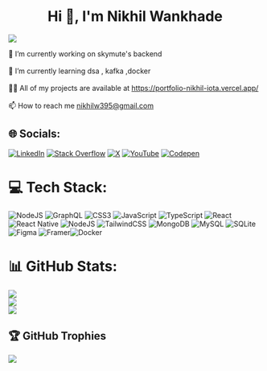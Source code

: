 <h1 align="center">Hi 👋, I'm Nikhil Wankhade</h1>

[![](https://visitcount.itsvg.in/api?id=nikhil-dev-395&icon=6&color=5)](https://visitcount.itsvg.in)

🔭 I’m currently working on skymute's backend</a><br><br>🌱 I’m currently learning dsa , kafka ,docker<br><br>👨‍💻 All of my projects are available at https://portfolio-nikhil-iota.vercel.app/<br><br>📫 How to reach me <a href="nikhilw395@gmail.com">nikhilw395@gmail.com</a>

## 🌐 Socials:
[![LinkedIn](https://img.shields.io/badge/LinkedIn-%230077B5.svg?logo=linkedin&logoColor=white)](https://www.linkedin.com/in/nikhil-wankhade-3494b3234) [![Stack Overflow](https://img.shields.io/badge/-Stackoverflow-FE7A16?logo=stack-overflow&logoColor=white)](https://stackoverflow.com/users/users/18123120/nikhil) [![X](https://img.shields.io/badge/X-black.svg?logo=X&logoColor=white)](https://x.com/NikhilW37515390) [![YouTube](https://img.shields.io/badge/YouTube-%23FF0000.svg?logo=YouTube&logoColor=white)](https://youtube.com/@@NikhilWankhade-l9z) [![Codepen](https://img.shields.io/badge/Codepen-000000?style=for-the-badge&logo=codepen&logoColor=white)](https://codepen.io/Nike18) 

# 💻 Tech Stack:
![NodeJS](https://img.shields.io/badge/node.js-6DA55F?style=for-the-badge&logo=node.js&logoColor=white)  ![GraphQL](https://img.shields.io/badge/-GraphQL-E10098?style=for-the-badge&logo=graphql&logoColor=white) ![CSS3](https://img.shields.io/badge/css3-%231572B6.svg?style=for-the-badge&logo=css3&logoColor=white) ![JavaScript](https://img.shields.io/badge/javascript-%23323330.svg?style=for-the-badge&logo=javascript&logoColor=%23F7DF1E)  ![TypeScript](https://img.shields.io/badge/typescript-%23007ACC.svg?style=for-the-badge&logo=typescript&logoColor=white)  ![React](https://img.shields.io/badge/react-%2320232a.svg?style=for-the-badge&logo=react&logoColor=%2361DAFB) ![React Native](https://img.shields.io/badge/react_native-%2320232a.svg?style=for-the-badge&logo=react&logoColor=%2361DAFB) ![NodeJS](https://img.shields.io/badge/node.js-6DA55F?style=for-the-badge&logo=node.js&logoColor=white)  ![TailwindCSS](https://img.shields.io/badge/tailwindcss-%2338B2AC.svg?style=for-the-badge&logo=tailwind-css&logoColor=white) ![MongoDB](https://img.shields.io/badge/MongoDB-%234ea94b.svg?style=for-the-badge&logo=mongodb&logoColor=white) ![MySQL](https://img.shields.io/badge/mysql-4479A1.svg?style=for-the-badge&logo=mysql&logoColor=white) ![SQLite](https://img.shields.io/badge/sqlite-%2307405e.svg?style=for-the-badge&logo=sqlite&logoColor=white)  ![Figma](https://img.shields.io/badge/figma-%23F24E1E.svg?style=for-the-badge&logo=figma&logoColor=white) ![Framer](https://img.shields.io/badge/Framer-black?style=for-the-badge&logo=framer&logoColor=blue)![Docker](https://img.shields.io/badge/docker-%230db7ed.svg?style=for-the-badge&logo=docker&logoColor=white) 
# 📊 GitHub Stats:
![](https://github-readme-stats.vercel.app/api?username=nikhil-dev-395&theme=dark&hide_border=false&include_all_commits=true&count_private=true)<br/>
![](https://github-readme-streak-stats.herokuapp.com/?user=nikhil-dev-395&theme=dark&hide_border=false)<br/>
![](https://github-readme-stats.vercel.app/api/top-langs/?username=nikhil-dev-395&theme=dark&hide_border=false&include_all_commits=true&count_private=true&layout=compact)

## 🏆 GitHub Trophies
![](https://github-profile-trophy.vercel.app/?username=nikhil-dev-395&theme=radical&no-frame=false&no-bg=false&margin-w=4)





<!-- Proudly created with GPRM ( https://gprm.itsvg.in ) -->
